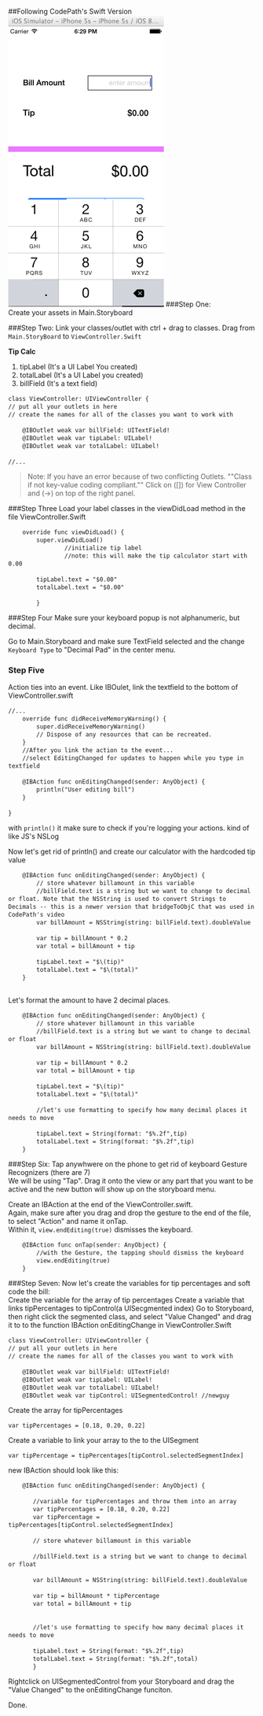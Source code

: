 ##Following CodePath's Swift Version
![](tip.gif)
###Step One:  
Create your assets in Main.Storyboard

###Step Two:
Link your classes/outlet with ctrl +  drag to classes.  Drag from ```Main.StoryBoard```  to ```ViewController.Swift```

**Tip Calc**  
1. tipLabel (It's a UI Label You created)  
2. totalLabel (It's a UI Label you created)   
3. billField (It's a text field)  

```
class ViewController: UIViewController {
// put all your outlets in here
// create the names for all of the classes you want to work with
    
    @IBOutlet weak var billField: UITextField!
    @IBOutlet weak var tipLabel: UILabel!
    @IBOutlet weak var totalLabel: UILabel!
    
//...
```


>Note: If you have an error because of two conflicting Outlets. ""Class if not key-value coding compliant.""
Click on ([]) for View Controller and (->) on top of the right panel.

###Step Three
Load your label classes in the viewDidLoad method in the file ViewController.Swift

```
    override func viewDidLoad() {
        super.viewDidLoad()
                //initialize tip label
        	    //note: this will make the tip calculator start with 0.00
        
        tipLabel.text = "$0.00"
        totalLabel.text = "$0.00"
        
        }
 ```
 
 ###Step Four
 Make sure your keyboard popup is not alphanumeric, but decimal. 
 
 Go to Main.Storyboard and make sure TextField selected and the change ```Keyboard Type``` to "Decimal Pad" in the center menu.
 
### Step Five 
 Action ties into an event.
 Like IBOulet, link the textfield to the bottom of ViewController.swift

```
//...
    override func didReceiveMemoryWarning() {
        super.didReceiveMemoryWarning()
        // Dispose of any resources that can be recreated.
    }
	//After you link the action to the event... 
	//select EditingChanged for updates to happen while you type in textfield
	
    @IBAction func onEditingChanged(sender: AnyObject) {
        println("User editing bill")
    }

}

``` 

with ```println()``` it make sure to check if you're logging your actions. kind of like JS's NSLog

Now let's get rid of println() and create our calculator with the hardcoded tip value  

```
    @IBAction func onEditingChanged(sender: AnyObject) {
        // store whatever billamount in this variable
        //billField.text is a string but we want to change to decimal or float. Note that the NSString is used to convert Strings to Decimals -- this is a newer version that bridgeToObjC that was used in CodePath's video
        var billAmount = NSString(string: billField.text).doubleValue
        
        var tip = billAmount * 0.2
        var total = billAmount + tip
        
        tipLabel.text = "$\(tip)"
        totalLabel.text = "$\(total)"
    }
    
```


Let's format the amount to have 2 decimal places.  

```
    @IBAction func onEditingChanged(sender: AnyObject) {
        // store whatever billamount in this variable
        //billField.text is a string but we want to change to decimal or float
        var billAmount = NSString(string: billField.text).doubleValue
        
        var tip = billAmount * 0.2
        var total = billAmount + tip
        
        tipLabel.text = "$\(tip)"
        totalLabel.text = "$\(total)"
        
        //let's use formatting to specify how many decimal places it needs to move
        
        tipLabel.text = String(format: "$%.2f",tip)
        totalLabel.text = String(format: "$%.2f",tip)
    }
```


###Step Six: Tap anywhwere on the phone to get rid of keyboard
Gesture Recognizers (there are 7)  
We will be using "Tap". Drag it onto the view or any part that you want to be active and the new button will show up on the storyboard menu. 

Create an IBAction at the end of the ViewController.swift.  
Again, make sure after you drag and drop the gesture to the end of the file, to select "Action" and name it onTap.   
Within it, ```view.endEditing(true)``` dismisses the keyboard.

```
    @IBAction func onTap(sender: AnyObject) {
        //with the Gesture, the tapping should dismiss the keyboard
        view.endEditing(true)
    }
```

###Step Seven:
Now let's create the variables for tip percentages and soft code the bill:  
Create the variable for the array of tip percentages
Create a variable that links tipPercentages to tipControl(a UISecgmented index)
Go to Storyboard, then right click the segmented class, and select "Value Changed" and drag it to to the function IBAction onEditingChange in ViewController.Swift

```
class ViewController: UIViewController {
// put all your outlets in here
// create the names for all of the classes you want to work with
    
    @IBOutlet weak var billField: UITextField!
    @IBOutlet weak var tipLabel: UILabel!
    @IBOutlet weak var totalLabel: UILabel!
    @IBOutlet weak var tipControl: UISegmentedControl! //newguy
 ```
 
 Create the array for tipPercentages
 ```
 var tipPercentages = [0.18, 0.20, 0.22]
 ```
 
 Create a variable to link your array to the  to the UISegment 
 
```  
var tipPercentage = tipPercentages[tipControl.selectedSegmentIndex]

```
 
 new IBAction should look like this:
 
 ```
     @IBAction func onEditingChanged(sender: AnyObject) {
        
        //variable for tipPercentages and throw them into an array
        var tipPercentages = [0.18, 0.20, 0.22]
        var tipPercentage = tipPercentages[tipControl.selectedSegmentIndex]
      
        // store whatever billamount in this variable
        
        //billField.text is a string but we want to change to decimal or float
        
        var billAmount = NSString(string: billField.text).doubleValue

        var tip = billAmount * tipPercentage
        var total = billAmount + tip

        
        //let's use formatting to specify how many decimal places it needs to move
        
        tipLabel.text = String(format: "$%.2f",tip)
        totalLabel.text = String(format: "$%.2f",total)
        }
 ```
 
 Rightclick on UISegmentedControl from your Storyboard and drag the "Value Changed" to the onEditingChange funciton.
 
 Done.
